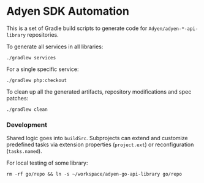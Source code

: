 # Adyen SDK Automation

This is a set of Gradle build scripts to generate code for `Adyen/adyen-*-api-library` repositories. 

To generate all services in all libraries:

```
./gradlew services
```

For a single specific service:

```
./gradlew php:checkout
```

To clean up all the generated artifacts, repository modifications and spec patches:

```
./gradlew clean
```

### Development

Shared logic goes into `buildSrc`. Subprojects can extend and customize predefined tasks via extension
properties (`project.ext`) or reconfiguration (`tasks.named`).

For local testing of some library:

```shell
rm -rf go/repo && ln -s ~/workspace/adyen-go-api-library go/repo
```